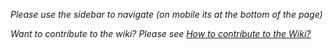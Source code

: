 _Please use the sidebar to navigate (on mobile its at the bottom of the page)_

_Want to contribute to the wiki? Please see [How to contribute to the Wiki?](https://github.com/teia-community/teia-docs/wiki/Contributing#how-to-contribute-to-the-wiki)_